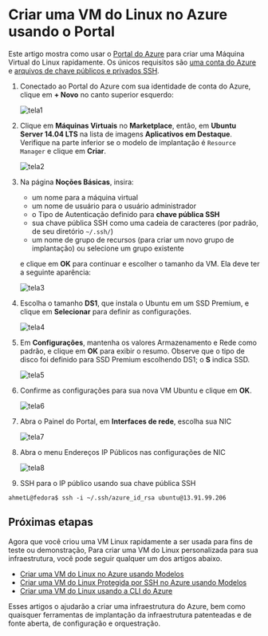 <properties
    pageTitle="Criar uma VM do Linux usando o Portal do Azure | Microsoft Azure"
    description="Criar uma VM do Linux usando o Portal do Azure."
    services="virtual-machines-linux"
    documentationCenter=""
    authors="vlivech"
    manager="timlt"
    editor=""
    tags="azure-resource-manager"
/>

<tags
    ms.service="virtual-machines-linux"
    ms.workload="infrastructure-services"
    ms.tgt_pltfrm="vm-linux"
    ms.devlang="na"
    ms.topic="hero-article"
    ms.date="04/12/2016"
    ms.author="v-livech"
/>

# Criar uma VM do Linux no Azure usando o Portal

Este artigo mostra como usar o [Portal do Azure](https://portal.azure.com/) para criar uma Máquina Virtual do Linux rapidamente. Os únicos requisitos são [uma conta do Azure](https://azure.microsoft.com/pricing/free-trial/) e [arquivos de chave públicos e privados SSH](virtual-machines-linux-mac-create-ssh-keys.md).


1. Conectado ao Portal do Azure com sua identidade de conta do Azure, clique em **+ Novo** no canto superior esquerdo:

    ![tela1](../media/virtual-machines-linux-quick-create-portal/screen1.png)

2. Clique em **Máquinas Virtuais** no **Marketplace**, então, em **Ubuntu Server 14.04 LTS** na lista de imagens **Aplicativos em Destaque**. Verifique na parte inferior se o modelo de implantação é `Resource Manager` e clique em **Criar**.

    ![tela2](../media/virtual-machines-linux-quick-create-portal/screen2.png)

3. Na página **Noções Básicas**, insira:
    - um nome para a máquina virtual
    - um nome de usuário para o usuário administrador
    - o Tipo de Autenticação definido para **chave pública SSH**
    - sua chave pública SSH como uma cadeia de caracteres (por padrão, de seu diretório `~/.ssh/`)
    - um nome de grupo de recursos (para criar um novo grupo de implantação) ou selecione um grupo existente

    e clique em **OK** para continuar e escolher o tamanho da VM. Ela deve ter a seguinte aparência:

    ![tela3](../media/virtual-machines-linux-quick-create-portal/screen3.png)

4. Escolha o tamanho **DS1**, que instala o Ubuntu em um SSD Premium, e clique em **Selecionar** para definir as configurações.

    ![tela4](../media/virtual-machines-linux-quick-create-portal/screen4.png)

5. Em **Configurações**, mantenha os valores Armazenamento e Rede como padrão, e clique em **OK** para exibir o resumo. Observe que o tipo de disco foi definido para SSD Premium escolhendo DS1; o **S** indica SSD.

    ![tela5](../media/virtual-machines-linux-quick-create-portal/screen5.png)

6. Confirme as configurações para sua nova VM Ubuntu e clique em **OK**.

    ![tela6](../media/virtual-machines-linux-quick-create-portal/screen6.png)

7. Abra o Painel do Portal, em **Interfaces de rede**, escolha sua NIC

    ![tela7](../media/virtual-machines-linux-quick-create-portal/screen7.png)

8. Abra o menu Endereços IP Públicos nas configurações de NIC

    ![tela8](../media/virtual-machines-linux-quick-create-portal/screen8.png)

9. SSH para o IP público usando sua chave pública SSH

```
ahmetL@fedora$ ssh -i ~/.ssh/azure_id_rsa ubuntu@13.91.99.206
```

## Próximas etapas

Agora que você criou uma VM Linux rapidamente a ser usada para fins de teste ou demonstração, Para criar uma VM do Linux personalizada para sua infraestrutura, você pode seguir qualquer um dos artigos abaixo.

- [Criar uma VM do Linux no Azure usando Modelos](virtual-machines-linux-cli-deploy-templates.md)
- [Criar uma VM do Linux Protegida por SSH no Azure usando Modelos](virtual-machines-linux-create-ssh-secured-vm-from-template.md)
- [Criar uma VM do Linux usando a CLI do Azure](virtual-machines-linux-create-cli-complete.md)

Esses artigos o ajudarão a criar uma infraestrutura do Azure, bem como quaisquer ferramentas de implantação da infraestrutura patenteadas e de fonte aberta, de configuração e orquestração.

<!---HONumber=AcomDC_0420_2016-->